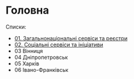 # Головна

Списки:

* [01. Загальнонаціональні сервіси та реєстри](https://github.com/DevRainSolutions/KyivSmartCity/wiki/government)
* [02. Соціальні сервіси та ініціативи](https://github.com/DevRainSolutions/KyivSmartCity/wiki/social)
* 03 Вінниця
* 04 Дніпропетровськ
* 05 Харків
* 06 Івано-Франківськ